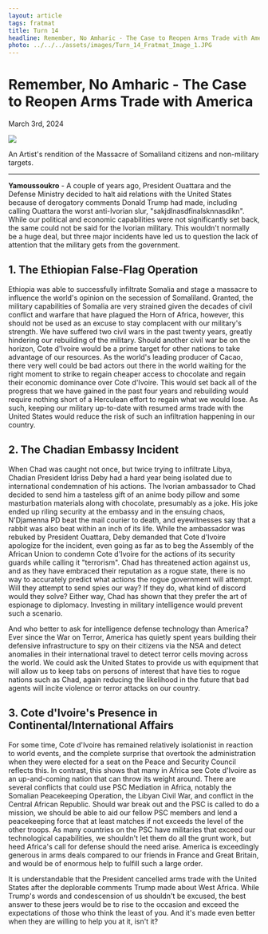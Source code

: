 ```yaml
---
layout: article
tags: fratmat
title: Turn 14
headline: Remember, No Amharic - The Case to Reopen Arms Trade with America
photo: ../../../assets/images/Turn_14_Fratmat_Image_1.JPG
---
```


# Remember, No Amharic - The Case to Reopen Arms Trade with America

March 3rd, 2024

<div class="main-image-container">
    <img src = "../../../assets/images/Turn_14_Fratmat_Image_1.JPG" id="container-image">
    <p id="image-caption">An Artist's rendition of the Massacre of Somaliland citizens and non-military targets.</p>
</div>

---

**Yamoussoukro** - A couple of years ago, President Ouattara and the Defense Ministry decided to halt aid relations with the United States because of derogatory comments Donald Trump had made, including calling Ouattara the worst anti-Ivorian slur, "sakjdlnasdfinalsknnasdikn". While our political and economic capabilities were not significantly set back, the same could not be said for the Ivorian military. This wouldn't normally be a huge deal, but three major incidents have led us to question the lack of attention that the military gets from the government.

## 1. The Ethiopian False-Flag Operation

Ethiopia was able to successfully infiltrate Somalia and stage a massacre to influence the world's opinion on the secession of Somaliland. Granted, the military capabilities of Somalia are very strained given the decades of civil conflict and warfare that have plagued the Horn of Africa, however, this should not be used as an excuse to stay complacent with our military's strength. We have suffered two civil wars in the past twenty years, greatly hindering our rebuilding of the military. Should another civil war be on the horizon, Cote d'Ivoire would be a prime target for other nations to take advantage of our resources. As the world's leading producer of Cacao, there very well could be bad actors out there in the world waiting for the right moment to strike to regain cheaper access to chocolate and regain their economic dominance over Cote d'Ivoire. This would set back all of the progress that we have gained in the past four years and rebuilding would require nothing short of a Herculean effort to regain what we would lose. As such, keeping our military up-to-date with resumed arms trade with the United States would reduce the risk of such an infiltration happening in our country.

## 2. The Chadian Embassy Incident

When Chad was caught not once, but twice trying to infiltrate Libya, Chadian President Idriss Deby had a hard year being isolated due to international condemnation of his actions. The Ivorian ambassador to Chad decided to send him a tasteless gift of an anime body pillow and some masturbation materials along with chocolate, presumably as a joke. His joke ended up riling security at the embassy and in the ensuing chaos, N'Djamenna PD beat the mail courier to death, and eyewitnesses say that a rabbit was also beat within an inch of its life. While the ambassador was rebuked by President Ouattara, Deby demanded that Cote d'Ivoire apologize for the incident, even going as far as to beg the Assembly of the African Union to condemn Cote d'Ivoire for the actions of its security guards while calling it "terrorism". Chad has threatened action against us, and as they have embraced their reputation as a rogue state, there is no way to accurately predict what actions the rogue government will attempt. Will they attempt to send spies our way? If they do, what kind of discord would they solve? Either way, Chad has shown that they prefer the art of espionage to diplomacy. Investing in military intelligence would prevent such a scenario. 

And who better to ask for intelligence defense technology than America? Ever since the War on Terror, America has quietly spent years building their defensive infrastructure to spy on their citizens via the NSA and detect anomalies in their international travel to detect terror cells moving across the world. We could ask the United States to provide us with equipment that will allow us to keep tabs on persons of interest that have ties to rogue nations such as Chad, again reducing the likelihood in the future that bad agents will incite violence or terror attacks on our country. 

## 3. Cote d'Ivoire's Presence in Continental/International Affairs

For some time, Cote d'Ivoire has remained relatively isolationist in reaction to world events, and the complete surprise that overtook the administration when they were elected for a seat on the Peace and Security Council reflects this. In contrast, this shows that many in Africa see Cote d'Ivoire as an up-and-coming nation that can throw its weight around. There are several conflicts that could use PSC Mediation in Africa, notably the Somalian Peacekeeping Operation, the Libyan Civil War, and conflict in the Central African Republic. Should war break out and the PSC is called to do a mission, we should be able to aid our fellow PSC members and lend a peacekeeping force that at least matches if not exceeds the level of the other troops. As many countries on the PSC have militaries that exceed our technological capabilities, we shouldn't let them do all the grunt work, but heed Africa's call for defense should the need arise. America is exceedingly generous in arms deals compared to our friends in France and Great Britain, and would be of enormous help to fulfill such a large order.

It is understandable that the President cancelled arms trade with the United States after the deplorable comments Trump made about West Africa. While Trump's words and condescension of us shouldn't be excused, the best answer to these jeers would be to rise to the occasion and exceed the expectations of those who think the least of you. And it's made even better when they are willing to help you at it, isn't it?

